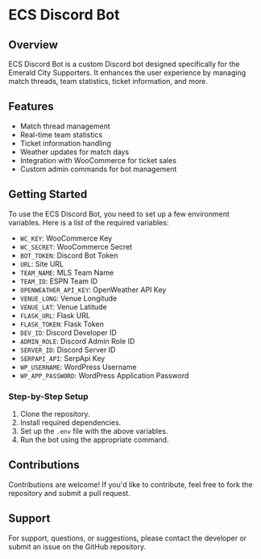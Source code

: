 # ECS Discord Bot

## Overview
ECS Discord Bot is a custom Discord bot designed specifically for the Emerald City Supporters. It enhances the user experience by managing match threads, team statistics, ticket information, and more.

## Features
- Match thread management
- Real-time team statistics
- Ticket information handling
- Weather updates for match days
- Integration with WooCommerce for ticket sales
- Custom admin commands for bot management

## Getting Started
To use the ECS Discord Bot, you need to set up a few environment variables. Here is a list of the required variables:

- `WC_KEY`: WooCommerce Key
- `WC_SECRET`: WooCommerce Secret
- `BOT_TOKEN`: Discord Bot Token
- `URL`: Site URL
- `TEAM_NAME`: MLS Team Name
- `TEAM_ID`: ESPN Team ID
- `OPENWEATHER_API_KEY`: OpenWeather API Key
- `VENUE_LONG`: Venue Longitude
- `VENUE_LAT`: Venue Latitude
- `FLASK_URL`: Flask URL
- `FLASK_TOKEN`: Flask Token
- `DEV_ID`: Discord Developer ID
- `ADMIN_ROLE`: Discord Admin Role ID
- `SERVER_ID`: Discord Server ID
- `SERPAPI_API`: SerpApi Key
- `WP_USERNAME`: WordPress Username
- `WP_APP_PASSWORD`: WordPress Application Password

### Step-by-Step Setup
1. Clone the repository.
2. Install required dependencies.
3. Set up the `.env` file with the above variables.
4. Run the bot using the appropriate command.

## Contributions
Contributions are welcome! If you'd like to contribute, feel free to fork the repository and submit a pull request.

## Support
For support, questions, or suggestions, please contact the developer or submit an issue on the GitHub repository.